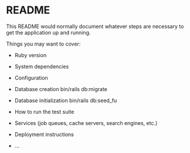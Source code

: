 # README

This README would normally document whatever steps are necessary to get the
application up and running.

Things you may want to cover:

* Ruby version

* System dependencies

* Configuration

* Database creation
bin/rails db:migrate

* Database initialization
bin/rails db:seed_fu

* How to run the test suite

* Services (job queues, cache servers, search engines, etc.)

* Deployment instructions

* ...
